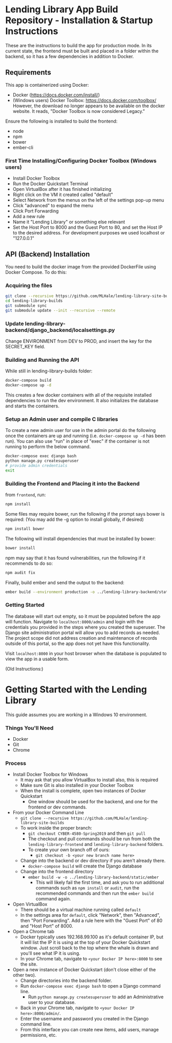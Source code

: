 # Lending Library App Build Repository - Installation & Startup Instructions
These are the instructions to build the app for production mode. In its current state, the frontend must be built and placed in a folder within the backend, so it has a few dependencies in addition to Docker.

## Requirements
This app is containerized using Docker:
* Docker (https://docs.docker.com/install/)
* (Windows users) Docker Toolbox: https://docs.docker.com/toolbox/
However, the download no longer appears to be available on the docker website. It reads, "Docker Toolbox is now considered Legacy."

Ensure the following is installed to build the frontend:
* node
* npm
* bower
* ember-cli

### First Time Installing/Configuring Docker Toolbox (Windows users)
* Install Docker Toolbox
* Run the Docker Quickstart Terminal
* Open VirtualBox after it has finished initializing
* Right click on the VM it created called "default"
* Select Network from the menus on the left of the settings pop-up menu
* Click "advanced" to expand the menu
* Click Port Forwarding
* Add a new rule
* Name it "Lending Library" or something else relevant
* Set the Host Port to 8000 and the Guest Port to 80, and set the Host IP to the desired address. For development purposes we used localhost or "127.0.0.1"

## API (Backend) Installation
You need to build the docker image from the provided DockerFile using Docker Compose. To do this:

### Acquiring the files
```bash
git clone --recursive https://github.com/MLHale/lending-library-site-builds.git
cd lending-library-builds
git submodule sync
git submodule update --init --recursive --remote
```

### Update lending-library-backend/django_backend/localsettings.py
Change ENVIRONMENT from DEV to PROD, and insert the key for the SECRET_KEY field.

### Building and Running the API
While still in lending-library-builds folder:
```bash
docker-compose build
docker-compose up -d
```

This creates a few docker containers with all of the requisite installed dependencies to run the dev environment. It also initializes the database and starts the containers.

### Setup an Admin user and compile C libraries
To create a new admin user for use in the admin portal do the following once the containers are up and running (i.e. `docker-compose up -d` has been run). You can also use "run" in place of "exec" if the container is not running to perform the below command.

```bash
docker-compose exec django bash
python manage.py createsuperuser
# provide admin credentials
exit
```

### Building the Frontend and Placing it into the Backend
from `frontend`, run:
```bash
npm install
```
Some files may require bower, run the following if the prompt says bower is required:
(You may add the -g option to install globally, if desired)
```bash
npm install bower
```
The following will install dependencies that must be installed by bower:
```bash
bower install
```
npm may say that it has found vulnerabilities, run the following if it recommends to do so:
```bash
npm audit fix
```
Finally, build ember and send the output to the backend:
```bash
ember build --environment production -o ../lending-library-backend/static/ember
```

### Getting Started
The database will start out empty, so it must be populated before the app will function. Navigate to `localhost:8000/admin` and login with the credentials you provided in the steps where you created the superuser. The Django site administration portal will allow you to add records as needed. The project scope did not address creation and maintenance of records outside of this portal, so the app does not yet have this functionality.

Visit `localhost:8000` in your host browser when the database is populated to view the app in a usable form.

(Old Instructions:)
# Getting Started with the Lending Library

This guide assumes you are working in a Windows 10 environment.

### Things You'll Need
* Docker
* Git
* Chrome

### Process
* Install Docker Toolbox for Windows
  * It may ask that you allow VirtualBox to install also, this is required
  * Make sure Git is also installed in your Docker Toolbox
  * When the install is complete, open two instances of Docker Quickstart
    * One window should be used for the backend, and one for the frontend or dev commands.
* From your Docker Command Line
  * `git clone --recursive https://github.com/MLHale/lending-library-site-builds`
  * To work inside the proper branch:
    * `git checkout CYBER-4580-Spring2019` and then `git pull`
    * The checkout and pull commands should be run from both the `lending-library-frontend` and `lending-library-backend` folders.
    * To create your own branch off of ours:
      * `git checkout -b <your new branch name here>`
  * Change into the backend or dev directory if you aren't already there.
    * `docker-compose build` will create the Django database
  * Change into the frontend directory
    * `ember build -w -o ../lending-library-backend/static/ember`
      * This will likely fail the first time, and ask you to run additional commands such as `npm install` or `audit`, run the recommended commands and then run the `ember build` command again.
* Open VirtualBox
  * There should be a virtual machine running called `default`
  * In the settings area for `default`, click "Network", then "Advanced", then "Port Forwarding". Add a rule here with the "Guest Port" of 80 and "Host Port" of 8000.
* Open a Chrome tab
  * Docker typically uses 192.168.99.100 as it's default container IP, but it will list the IP it is using at the top of your Docker Quickstart window. Just scroll back to the top where the whale is drawn and you'll see what IP it is using.
  * In your Chrome tab, navigate to `<your Docker IP here>:8000` to see the site.
* Open a new instance of Docker Quickstart (don't close either of the other two).
  * Change directories into the backend folder.
  * Run `docker-compose exec django bash` to open a Django command line.
    * Run `python manage.py createsuperuser` to add an Administrative user to your database.
  * Back in your Chrome tab, navigate to `<your Docker IP here>:8000/admin/`.
  * Enter the username and password you created in the Django command line.
  * From this interface you can create new items, add users, manage permissions, etc.
